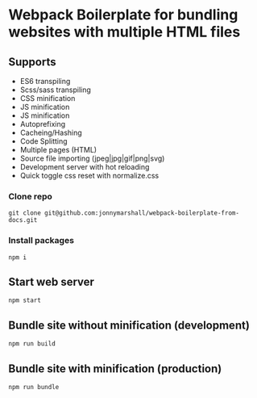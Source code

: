 # Webpack Boilerplate for bundling websites with multiple HTML files

## Supports

- ES6 transpiling
- Scss/sass transpiling
- CSS minification
- JS minification
- JS minification
- Autoprefixing
- Cacheing/Hashing
- Code Splitting
- Multiple pages (HTML)
- Source file importing (jpeg|jpg|gif|png|svg)
- Development server with hot reloading
- Quick toggle css reset with normalize.css

### Clone repo

```
git clone git@github.com:jonnymarshall/webpack-boilerplate-from-docs.git
```

### Install packages

```
npm i
```

## Start web server

```
npm start
```

## Bundle site without minification (development)

```
npm run build
```

## Bundle site with minification (production)

```
npm run bundle
```
